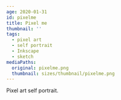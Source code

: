 ```yaml
---
age: 2020-01-31
id: pixelme
title: Pixel me
thumbnail: ''
tags:
  - pixel art
  - self portrait
  - Inkscape
  - sketch
mediaPaths:
  original: pixelme.png
  thumbnail: sizes/thumbnail/pixelme.png
---
```

Pixel art self portrait.